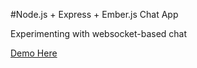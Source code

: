 #Node.js + Express + Ember.js Chat App

Experimenting with websocket-based chat

[Demo Here](https://pure-cliffs-9242.herokuapp.com)